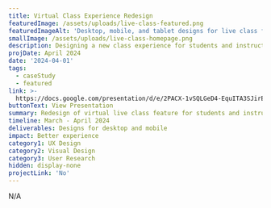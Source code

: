 ```yaml
---
title: Virtual Class Experience Redesign
featuredImage: /assets/uploads/live-class-featured.png
featuredImageAlt: 'Desktop, mobile, and tablet designs for live class feature'
smallImage: /assets/uploads/live-class-homepage.png
description: Designing a new class experience for students and instructors
projDate: April 2024
date: '2024-04-01'
tags:
  - caseStudy
  - featured
link: >-
  https://docs.google.com/presentation/d/e/2PACX-1vSQLGeD4-EquITA3SJirE1azHz4L4tP_ArRZ9QjyhfZJTf7JY2THnpi_kv3xDTm8QThl5ZW29eZyKyu/pub?start=false&loop=true&delayms=60000
buttonText: View Presentation
summary: Redesign of virtual live class feature for students and instructors
timeline: March - April 2024
deliverables: Designs for desktop and mobile
impact: Better experience
category1: UX Design
category2: Visual Design
category3: User Research
hidden: display-none
projectLink: 'No'
---
```

N/A
